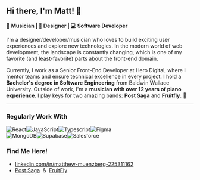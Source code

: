 ## Hi there, I'm Matt! 👋

🎹 **Musician | 🎨 Designer | 💻 Software Developer**

I'm a designer/developer/musician who loves to build exciting user experiences and explore new technologies.  In the modern world of web development, the landscape is constantly changing, which is one of my favorite (and least-favorite) parts about the front-end domain.

Currently, I work as a Senior Front-End Developer at Hero Digital, where I mentor teams and ensure technical excellence in every project. I hold a **Bachelor's degree in Software Engineering** from Baldwin Wallace University.
Outside of work, I'm a **musician with over 12 years of piano experience**. 
I play keys for two amazing bands: **Post Saga** and **Fruitfly**. 🎵 

---
### Regularly Work With
<div style="display: flex;"/>
  <img alt="React" src="https://img.shields.io/badge/React-61DAFB.svg?style=for-the-badge&logo=React&logoColor=black" />
  <img alt="JavaScript" src="https://img.shields.io/badge/JavaScript-F7DF1E.svg?style=for-the-badge&logo=JavaScript&logoColor=black" />
  <img alt="Typescript" src="https://img.shields.io/badge/TypeScript-3178C6?style=for-the-badge&logo=typescript&logoColor=white"/>
  <img alt="Figma" src="https://img.shields.io/badge/Figma-F24E1E.svg?style=for-the-badge&logo=Figma&logoColor=white"/>
</div>
<div style="display: flex;"/>
  <img alt="MongoDB" src="https://img.shields.io/badge/-MongoDB-13aa52?style=for-the-badge&logo=mongodb&logoColor=white"/>
  <img alt="Supabase" src="https://shields.io/badge/supabase-black?logo=supabase&style=for-the-badge"/>
  <img alt="Salesforce" src="https://img.shields.io/badge/Salesforce-00A1E0?style=for-the-badge&logo=Salesforce&logoColor=white"/>
</div>

### Find Me Here!
<ul>
  <li>
    <a href="https://linkedin.com/in/matthew-muenzberg-225311162" target="_blank" rel="noopener noreferrer">linkedin.com/in/matthew-muenzberg-225311162</a>
  </li>
  <li>
    <a href="https://www.postsaga.com/" target="_blank" rel="noopener noreferrer">Post Saga</a>&nbsp; & &nbsp;<a href="https://linktr.ee/_fruitfly_/" target="_blank" rel="noopener noreferrer">FruitFly</a>
  </li>
</ul>
